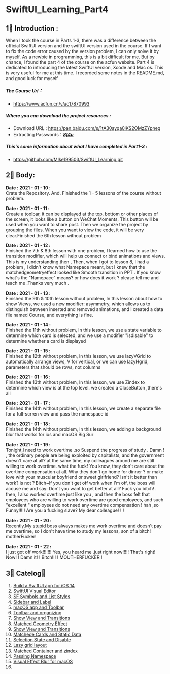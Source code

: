 # SwiftUI_Learning_Part4
## 1⃣️ Introduction :
   When I took the course in Parts 1-3, there was a difference between the official SwiftUI version and the swiftUI version used in the course. If I want to fix the code error caused by the version problem, I can only solve it by myself. As a newbie in programming, this is a bit difficult for me. But by chance, I found the part 4  of the course on the acfun website. Part 4 is dedicated to introducing the latest SwiftUI version, Xcode and Mac os. This is very useful for me at this time. I recorded some notes in the README.md, and good luck for myself

#####  The Course Url：
- https://www.acfun.cn/v/ac17870993

#####  Where you can download the  project resources : 
- Download URL :  https://pan.baidu.com/s/1tA30ayqa0lKS2OMzZYpneg
- Extracting Passwords：<u>***8f4u***</u>

#####  This's  some information about what I have completed in Part1-3 : 
- https://github.com/MIke199503/SwiftUI_Learning.git



## 2⃣️ Body:

**Date : 2021 - 01 - 10 :**  
    Crate the Repository. And. Finished the 1 - 5  lessons of the course without problem.

**Date : 2021 - 01 - 11 :**    
    Create a toolbar, it can be displayed at the top, bottom or other places of the screen, it looks like a button on WeChat Moments, This button will be used when you want to share post. Then we organize the project by grouping the files. When you want to view the code, it will be very clear.Finished the 6th lesson without problem

**Date : 2021 - 01 - 12 :**    
    Finished the 7th  & 8th lesson with one  problem,   I learned how to use the transition modifier, which will help us connect or bind animations and views. This is  my understanding.then , Then, when I got to lesson 8, I had a problem , I didn't know what Namepace meant,  but I knew that the matchedgeometryeffect  looked  like Smooth transition in PPT . If you know what's  the  "Namepace" means? or how does it work ? please tell me and teach  me .Thanks very much .

**Date : 2021 - 01 - 13 :**    
    Finished the 9th  & 10th lesson without   problem, In this lesson about how to show Views, we used a new modifier: asymmetry, which allows us to distinguish between inserted and removed animations, and I created a data file named Course, and everything is fine.

**Date : 2021 - 01 - 14 :**    
    Finished the 11th without problem, In this lesson, we use a state variable to determine which card is selected, and we use a modifier "isdisable" to determine whether a card is displayed    

**Date : 2021 - 01 - 15 :**    
    Finished the 12th without problem,  In this lesson, we use lazyVGrid to automatically arrange views, V for vertical, or we can use lazyHgrid, parameters that should be rows, not columns

**Date : 2021 - 01 - 16 :**    
    Finished the 13th without problem,  In this lesson, we use Zindex to determine which view is at the top level. we created a CloseButton ,there's all 

**Date : 2021 - 01 - 17 :**    
    Finished the 14th without problem,  In this lesson, we create a separate file for a full-scrren view and pass the namespace id

**Date : 2021 - 01 - 18 :**    
    Finished the 14th without problem,  In this lesson, we adding a background blur that works for ios and macOS Big Sur

**Date : 2021 - 01 - 19 :**    
   Tonight,I need to work overtime .so Suspend the progress of study . Damn ! , the  ordinary people are being exploited by capitalists, and the government doesn't care at all? at the same time, my colleagues around me are still willing to work overtime. what the fuck! You know, they don't care about the overtime compensation at all. Why they don't  go home for dinner ? or make love with your muscular boyfriend or sweet girlfriend? Isn't it better than work? is not？Bitch~If you don't get off work when I'm off, the boss will accuse me and say: Don't you want to get better at all? Fuck you bitch! . then, I also worked overtime just like you , and then the boss felt that employees who are willing to work overtime are good employees, and such "excellent " employees do not need any overtime compensation !  hah ,so Funny!!!!! Are you a fucking slave? My dear colleague! ! !

**Date : 2021 - 01 - 20 :**    
    Recently.My stupid boss always makes me work overtime and doesn't pay me overtime, so I don't have time to study my lessons, son of a bitch! motherFucker!

**Date : 2021 - 01 - 22 :**    
    I just got off work!!!!!!! Yes, you heard me .just right now!!!!! That's right! Now! ! Damn it! ! Bitch!!! ! MOUTHERFUCKER !  

## 3⃣️ Catelog：
01. [<u> Build a SwiftUI app for iOS 14 </u>](https://www.acfun.cn/v/ac17870993_1)
02. [<u> SwiftUI Visual Editor  </u>](https://www.acfun.cn/v/ac17870993_2)
03. [<u> SF Symbols and List Styles  </u>](https://www.acfun.cn/v/ac17870993_3)
04. [<u> Sidebar and Label </u>](https://www.acfun.cn/v/ac17870993_4)
05. [<u> macOS app and Toolbar </u>](https://www.acfun.cn/v/ac17870993_5)
06. [<u> Toolbar and organizing </u>](https://www.acfun.cn/v/ac17870993_6)
07. [<u> Show View and Transitions </u>](https://www.acfun.cn/v/ac17870993_7)
08. [<u> Matched Geometry Effect </u>](https://www.acfun.cn/v/ac17870993_8)
09. [<u> Show View and Transitions </u>](https://www.acfun.cn/v/ac17870993_9)
10. [<u> Matchede Cards and Static Data </u>](https://www.acfun.cn/v/ac17870993_10)
11. [<u> Selection State and Disable </u>](https://www.acfun.cn/v/ac17870993_11)
12. [<u> Lazy grid layout  </u>](https://www.acfun.cn/v/ac17870993_12)
13. [<u> Matched Container and zindex  </u>](https://www.acfun.cn/v/ac17870993_13)
14. [<u>  Passing Namespace  </u>](https://www.acfun.cn/v/ac17870993_14)
15. [<u>  Visual Effect Blur for macOS  </u>](https://www.acfun.cn/v/ac17870993_15)
16. 

